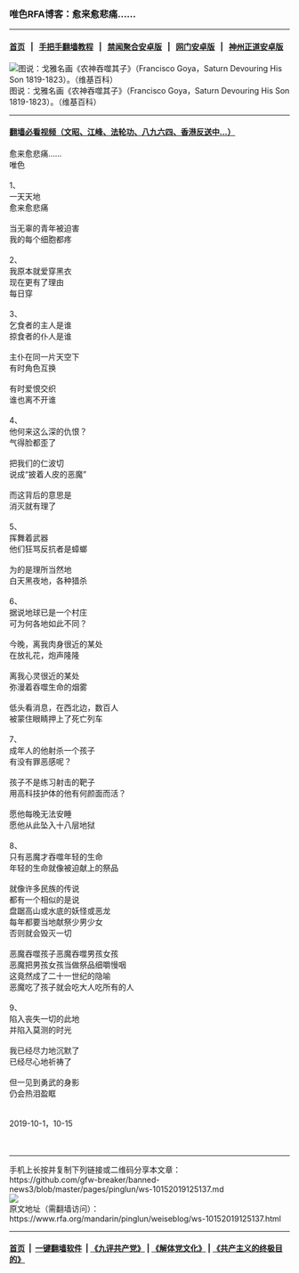 ### 唯色RFA博客：愈来愈悲痛……
------------------------

#### [首页](https://github.com/gfw-breaker/banned-news3/blob/master/README.md) &nbsp;&nbsp;|&nbsp;&nbsp; [手把手翻墙教程](https://github.com/gfw-breaker/guides/wiki) &nbsp;&nbsp;|&nbsp;&nbsp; [禁闻聚合安卓版](https://github.com/gfw-breaker/bn-android) &nbsp;&nbsp;|&nbsp;&nbsp; [网门安卓版](https://github.com/oGate2/oGate) &nbsp;&nbsp;|&nbsp;&nbsp; [神州正道安卓版](https://github.com/SzzdOgate/update) 



<div id="headerimg">
 <img alt="图说：戈雅名画《农神吞噬其子》（Francisco Goya，Saturn Devouring His Son 1819-1823）。（维基百科）" src="https://www.rfa.org/mandarin/pinglun/weiseblog/ws-10152019125137.html/image0.jpeg/@@images/4ce9dc20-cab2-47ac-bbae-031776a2d09a.jpeg" title="图说：戈雅名画《农神吞噬其子》（Francisco Goya，Saturn Devouring His Son 1819-1823）。（维基百科）"/>
 <div id="headerimgcontents">
  <div id="headerimgcaption">
   <span>
    图说：戈雅名画《农神吞噬其子》（Francisco Goya，Saturn Devouring His Son 1819-1823）。（维基百科）
   </span>
   <!-- zoomattribute -->
  </div>
  <!-- headerimgcaption -->
 </div>
 <!-- headerimagecontents -->
</div>

<hr/>


#### [翻墙必看视频（文昭、江峰、法轮功、八九六四、香港反送中...）](https://github.com/gfw-breaker/banned-news3/blob/master/pages/links.md)

<div id="storytext">
 <div>
  <div class="slot_header">
  </div>
 </div>
 <p>
  愈来愈悲痛……
  <br/>
  唯色
  <br/>
  <br/>
  1、
  <br/>
  一天天地
  <br/>
  愈来愈悲痛
  <br/>
  <br/>
  当无辜的青年被迫害
  <br/>
  我的每个细胞都疼
  <br/>
  <br/>
  2、
  <br/>
  我原本就爱穿黑衣
  <br/>
  现在更有了理由
  <br/>
  每日穿
  <br/>
  <br/>
  3、
  <br/>
  乞食者的主人是谁
  <br/>
  掠食者的仆人是谁
  <br/>
  <br/>
  主仆在同一片天空下
  <br/>
  有时角色互换
  <br/>
  <br/>
  有时爱恨交织
  <br/>
  谁也离不开谁
  <br/>
  <br/>
  4、
  <br/>
  他何来这么深的仇恨？
  <br/>
  气得脸都歪了
  <br/>
  <br/>
  把我们的仁波切
  <br/>
  说成“披着人皮的恶魔”
  <br/>
  <br/>
  而这背后的意思是
  <br/>
  消灭就有理了
  <br/>
  <br/>
  5、
  <br/>
  挥舞着武器
  <br/>
  他们狂骂反抗者是蟑螂
  <br/>
  <br/>
  为的是理所当然地
  <br/>
  白天黑夜地，各种猎杀
  <br/>
  <br/>
  6、
  <br/>
  据说地球已是一个村庄
  <br/>
  可为何各地如此不同？
  <br/>
  <br/>
  今晚，离我肉身很近的某处
  <br/>
  在放礼花，炮声隆隆
  <br/>
  <br/>
  离我心灵很近的某处
  <br/>
  弥漫着吞噬生命的烟雾
  <br/>
  <br/>
  低头看消息，在西北边，数百人
  <br/>
  被蒙住眼睛押上了死亡列车
  <br/>
  <br/>
  7、
  <br/>
  成年人的他射杀一个孩子
  <br/>
  有没有罪恶感呢？
  <br/>
  <br/>
  孩子不是练习射击的靶子
  <br/>
  用高科技护体的他有何颜面而活？
  <br/>
  <br/>
  愿他每晚无法安睡
  <br/>
  愿他从此坠入十八层地狱
  <br/>
  <br/>
  8、
  <br/>
  只有恶魔才吞噬年轻的生命
  <br/>
  年轻的生命就像被迫献上的祭品
  <br/>
  <br/>
  就像许多民族的传说
  <br/>
  都有一个相似的是说
  <br/>
  盘踞高山或水底的妖怪或恶龙
  <br/>
  每年都要当地献祭少男少女
  <br/>
  否则就会毁灭一切
  <br/>
  <br/>
  恶魔吞噬孩子恶魔吞噬男孩女孩
  <br/>
  恶魔把男孩女孩当做祭品细嚼慢咽
  <br/>
  这竟然成了二十一世纪的隐喻
  <br/>
  恶魔吃了孩子就会吃大人吃所有的人
  <br/>
  <br/>
  9、
  <br/>
  陷入丧失一切的此地
  <br/>
  并陷入莫测的时光
  <br/>
  <br/>
  我已经尽力地沉默了
  <br/>
  已经尽心地祈祷了
  <br/>
  <br/>
  但一见到勇武的身影
  <br/>
  仍会热泪盈眶
  <br/>
  <br/>
  <br/>
  2019-10-1，10-15
  <br/>
  <br/>
  <br/>
 </p>
</div>

<hr/>
手机上长按并复制下列链接或二维码分享本文章：<br/>
https://github.com/gfw-breaker/banned-news3/blob/master/pages/pinglun/ws-10152019125137.md <br/>
<a href='https://github.com/gfw-breaker/banned-news3/blob/master/pages/pinglun/ws-10152019125137.md'><img src='https://github.com/gfw-breaker/banned-news3/blob/master/pages/pinglun/ws-10152019125137.md.png'/></a> <br/>
原文地址（需翻墙访问）：https://www.rfa.org/mandarin/pinglun/weiseblog/ws-10152019125137.html


------------------------
#### [首页](https://github.com/gfw-breaker/banned-news3/blob/master/README.md) &nbsp;|&nbsp; [一键翻墙软件](https://github.com/gfw-breaker/nogfw/blob/master/README.md) &nbsp;| [《九评共产党》](https://github.com/gfw-breaker/9ping.md/blob/master/README.md#九评之一评共产党是什么) | [《解体党文化》](https://github.com/gfw-breaker/jtdwh.md/blob/master/README.md) | [《共产主义的终极目的》](https://github.com/gfw-breaker/gczydzjmd.md/blob/master/README.md)


<img src='http://gfw-breaker.win/banned-news3/pages/pinglun/ws-10152019125137.md' width='0px' height='0px'/>